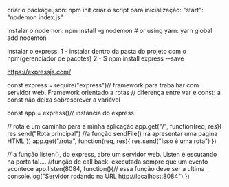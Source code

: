 criar o package.json: npm init
    criar o script para inicialização: "start": "nodemon index.js"

instalar o nodemon:
    npm install -g nodemon # or using yarn: yarn global add nodemon

instalar o express:
1 - instalar dentro da pasta do projeto com o npm(gerenciador de pacotes)
2 - $ npm install express --save



https://expressjs.com/


const express = require("express")// framework para trabalhar com servidor web. Framework orientado a rotas
// diferença entre var e const: a const não deixa sobrescrever a variável

const app = express()// instância do express.

// rota é um caminho para a minha aplicação
app.get("/", function(req, res){
    res.send("Rota principal")
    //a função sendFile() irá apresentar uma página HTML
})
app.get("/rota", function(req, res){
    res.send("Isso é uma rota")
})

// a função listen(), do express, abre um servidor web. Listen é escutando na porta tal....
//função de call back: executada sempre que um evento acontece
app.listen(8084, function(){// essa função deve ser a ultima
    console.log("Servidor rodando na URL http://localhost:8084")
})
